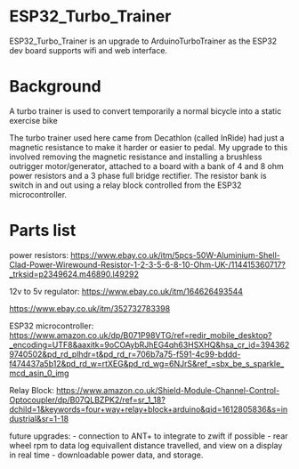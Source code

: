 # ESP32_Turbo_Trainer
ESP32_Turbo_Trainer is an upgrade to ArduinoTurboTrainer as the ESP32 dev board supports wifi and web interface.

Background
==========
A turbo trainer is used to convert temporarily a normal bicycle into a static exercise bike

The turbo trainer used here came from Decathlon (called InRide) had just a magnetic resistance to make it harder or easier to pedal. My upgrade to this involved removing the magnetic resistance and installing a brushless outrigger motor/generator, attached to a board with a bank of 4 and 8 ohm power resistors and a 3 phase full bridge rectifier. The resistor bank is switch in and out using a relay block controlled from the ESP32 microcontroller.

Parts list
==========
power resistors:  https://www.ebay.co.uk/itm/5pcs-50W-Aluminium-Shell-Clad-Power-Wirewound-Resistor-1-2-3-5-6-8-10-Ohm-UK-/114415360717?_trksid=p2349624.m46890.l49292

12v to 5v regulator:  https://www.ebay.co.uk/itm/164626493544

https://www.ebay.co.uk/itm/352732783398

ESP32 microcontroller: https://www.amazon.co.uk/dp/B071P98VTG/ref=redir_mobile_desktop?_encoding=UTF8&aaxitk=9oCOAybRJhEG4qh63HSXHQ&hsa_cr_id=3943629740502&pd_rd_plhdr=t&pd_rd_r=706b7a75-f591-4c99-bddd-f474437a5b12&pd_rd_w=rtXEG&pd_rd_wg=6NJrS&ref_=sbx_be_s_sparkle_mcd_asin_0_img

Relay Block:
https://www.amazon.co.uk/Shield-Module-Channel-Control-Optocoupler/dp/B07QLBZPK2/ref=sr_1_18?dchild=1&keywords=four+way+relay+block+arduino&qid=1612805836&s=industrial&sr=1-18


future upgrades:
     - connection to ANT+ to integrate to zwift if possible
     - rear wheel rpm to data log equivallent distance travelled, and view on a display in real time
	 - downloadable power data, and storage.
   
